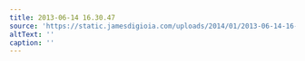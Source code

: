 ```yaml
---
title: 2013-06-14 16.30.47
source: 'https://static.jamesdigioia.com/uploads/2014/01/2013-06-14-16-30-47-scaled.jpg'
altText: ''
caption: ''
---
```


